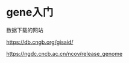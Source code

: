 # gene入门


数据下载的网站

https://db.cngb.org/gisaid/

https://ngdc.cncb.ac.cn/ncov/release_genome













